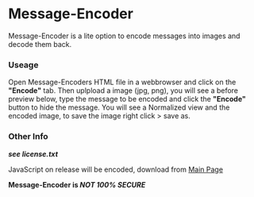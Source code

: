 # Message-Encoder
Message-Encoder is a lite option to encode messages into images and decode them back.

### Useage
Open Message-Encoders HTML file in a webbrowser and click on the **"Encode"** tab. Then uplpload a image (jpg, png), you will see a before preview below, type the message to be encoded and click the **"Encode"** button to hide the message. You will see a Normalized view and the encoded image, to save the image right click > save as.

### Other Info
**_see license.txt_**

JavaScript on release will be encoded, download from [Main Page](https://github.com/CarsonDS/Message-Encoder/)

**Message-Encoder is _NOT 100% SECURE_**
